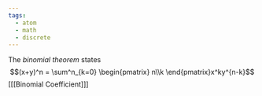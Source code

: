 ```yaml
---
tags:
  - atom
  - math
  - discrete
---
```

The *binomial theorem* states
$$(x+y)^n = \sum^n_{k=0} \begin{pmatrix}
	n\\k
\end{pmatrix}x^ky^{n-k}$$
\[[[Binomial Coefficient]]\]